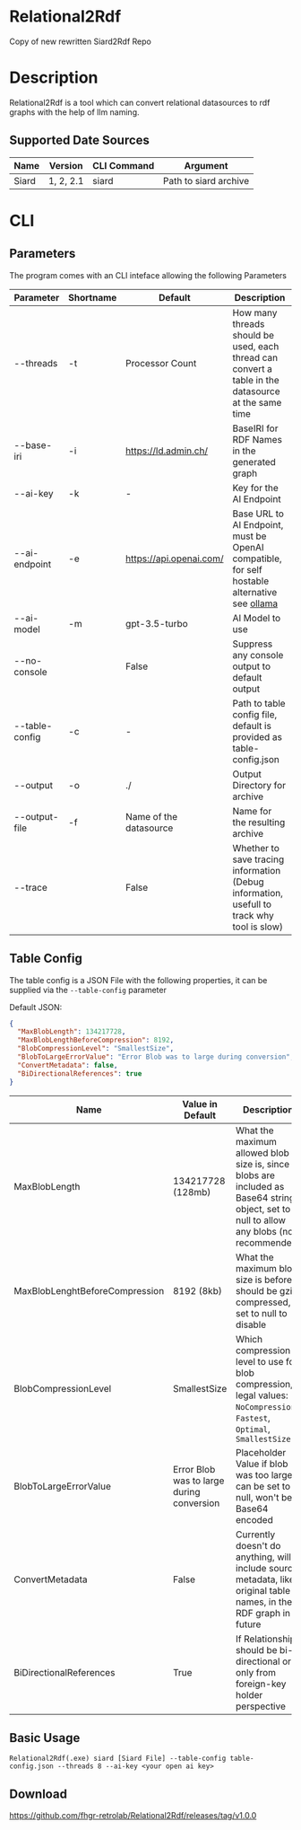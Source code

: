 # Relational2Rdf
Copy of new rewritten Siard2Rdf Repo

# Description
Relational2Rdf is a tool which can convert relational datasources to rdf graphs with the help of llm naming.

## Supported Date Sources
| Name  | Version   | CLI Command | Argument              |
|-------|-----------|-------------|-----------------------|
| Siard | 1, 2, 2.1 | siard       | Path to siard archive |

# CLI

## Parameters
The program comes with an CLI inteface allowing the following Parameters


| Parameter      | Shortname | Default                 | Description                                                                                                        |
|----------------|-----------|-------------------------|--------------------------------------------------------------------------------------------------------------------|
| --threads      | -t        | Processor Count         | How many threads should be used, each thread can convert a table in the datasource at the same time                |
| --base-iri     | -i        | https://ld.admin.ch/    | BaseIRI for RDF Names in the generated graph                                                                       |
| --ai-key       | -k        | -                       | Key for the AI Endpoint                                                                                            |
| --ai-endpoint  | -e        | https://api.openai.com/ | Base URL to AI Endpoint, must be OpenAI compatible, for self hostable alternative see [ollama](https://github.com/ollama/ollama) |
| --ai-model     | -m        | gpt-3.5-turbo           | AI Model to use                                                                                                    |
| --no-console   |           | False                   | Suppress any console output to default output                                                                      |
| --table-config | -c        | -                       | Path to table config file, default is provided as table-config.json                                                |
| --output       | -o        | ./                      | Output Directory for archive                                                                                       |
| --output-file  | -f        | Name of the datasource  | Name for the resulting archive                                                                                     |
| --trace        |           | False                   | Whether to save tracing information (Debug information, usefull to track why tool is slow)                         |

## Table Config

The table config is a JSON File with the following properties, it can be supplied via the `--table-config` parameter

Default JSON:
```json
{
  "MaxBlobLength": 134217728,
  "MaxBlobLengthBeforeCompression": 8192,
  "BlobCompressionLevel": "SmallestSize",
  "BlobToLargeErrorValue": "Error Blob was to large during conversion",
  "ConvertMetadata": false,
  "BiDirectionalReferences": true
}
```

| Name                           | Value in Default                          | Description                                                                                                                               |
|--------------------------------|-------------------------------------------|-------------------------------------------------------------------------------------------------------------------------------------------|
| MaxBlobLength                  | 134217728 (128mb)                         | What the maximum allowed blob size is, since blobs are included as Base64 string object, set to null to allow any blobs (not recommended) |
| MaxBlobLenghtBeforeCompression | 8192 (8kb)                                | What the maximum blob size is before it should be gzip compressed, set to null to disable                                                 |
| BlobCompressionLevel           | SmallestSize                              | Which compression level to use for blob compression, legal values: `NoCompression`, `Fastest`, `Optimal`, `SmallestSize`                  |
| BlobToLargeErrorValue          | Error Blob was to large during conversion | Placeholder Value if blob was too large, can be set to null, won't be Base64 encoded                                                      |
| ConvertMetadata                | False                                     | Currently doesn't do anything, will include source metadata, like original table names, in the RDF graph in future                        |
| BiDirectionalReferences        | True                                      | If Relationships should be bi-directional or only from foreign-key holder perspective                                                     |

## Basic Usage
`Relational2Rdf(.exe) siard [Siard File] --table-config table-config.json --threads 8 --ai-key <your open ai key>`

## Download
https://github.com/fhgr-retrolab/Relational2Rdf/releases/tag/v1.0.0
